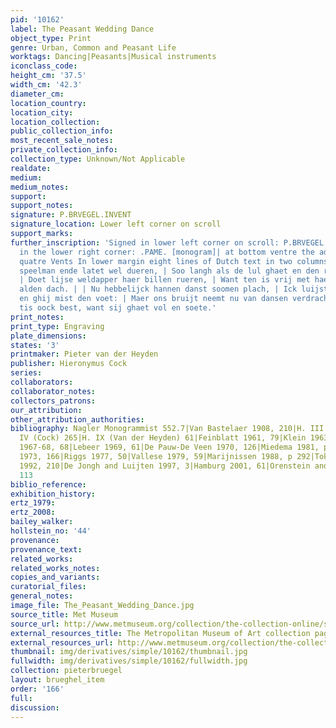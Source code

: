 ```yaml
---
pid: '10162'
label: The Peasant Wedding Dance
object_type: Print
genre: Urban, Common and Peasant Life
worktags: Dancing|Peasants|Musical instruments
iconclass_code:
height_cm: '37.5'
width_cm: '42.3'
diameter_cm:
location_country:
location_city:
location_collection:
public_collection_info:
most_recent_sale_notes:
private_collection_info:
collection_type: Unknown/Not Applicable
realdate:
medium:
medium_notes:
support:
support_notes:
signature: P.BRVEGEL.INVENT
signature_location: Lower left corner on scroll
support_marks:
further_inscription: 'Signed in lower left corner on scroll: P.BRVEGEL.INVENT and
  in the lower right corner: .PAME. [monogram]| at bottom ventre the address: Aux
  quatre Vents In lower margin eight lines of Dutch text in two columns: Locht op
  speelman ende latet wel dueren, | Soo langh als de lul ghaet en den rommel vermach:
  | Doet lijse weldapper haer billen rueren, | Want ten is vrij met haer gheen bruijloft
  alden dach. | | Nu hebbelijck hannen danst soomen plach, | Ick luijster na de pijp
  en ghij mist den voet: | Maer ons bruijt neemt nu van dansen verdrach, | Trouwens,
  tis oock best, want sij ghaet vol en soete.'
print_notes:
print_type: Engraving
plate_dimensions:
states: '3'
printmaker: Pieter van der Heyden
publisher: Hieronymus Cock
series:
collaborators:
collaborator_notes:
collectors_patrons:
our_attribution:
other_attribution_authorities:
bibliography: Nagler Monogrammist 552.7|Van Bastelaer 1908, 210|H. III (Bruegel) 210|H.
  IV (Cock) 265|H. IX (Van der Heyden) 61|Feinblatt 1961, 79|Klein 1963, 24|Vienna
  1967-68, 68|Lebeer 1969, 61|De Pauw-De Veen 1970, 126|Miedema 1981, p. 199|Lari
  1973, 166|Riggs 1977, 50|Vallese 1979, 59|Marijnissen 1988, p 292|Tokyo 1989, 61|Gilchrist
  1992, 210|De Jongh and Luijten 1997, 3|Hamburg 2001, 61|Orenstein and Sellink 2001,
  113
biblio_reference:
exhibition_history:
ertz_1979:
ertz_2008:
bailey_walker:
hollstein_no: '44'
provenance:
provenance_text:
related_works:
related_works_notes:
copies_and_variants:
curatorial_files:
general_notes:
image_file: The_Peasant_Wedding_Dance.jpg
source_title: Met Museum
source_url: http://www.metmuseum.org/collection/the-collection-online/search/338711
external_resources_title: The Metropolitan Museum of Art collection page
external_resources_url: http://www.metmuseum.org/collection/the-collection-online/search/338711
thumbnail: img/derivatives/simple/10162/thumbnail.jpg
fullwidth: img/derivatives/simple/10162/fullwidth.jpg
collection: pieterbruegel
layout: brueghel_item
order: '166'
full:
discussion:
---
```

